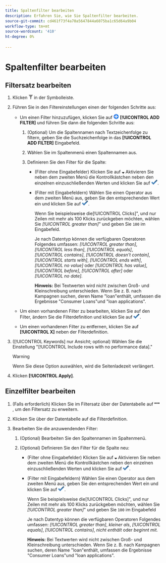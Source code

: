 ```yaml
---
title: Spaltenfilter bearbeiten
description: Erfahren Sie, wie Sie Spaltenfilter bearbeiten.
source-git-commit: cd461f73f4a70a5647844a6075ba1c65d64a9b04
workflow-type: tm+mt
source-wordcount: '410'
ht-degree: 0%

---
```


# Spaltenfilter bearbeiten

## Filtersatz bearbeiten

1. Klicken ![Filter](/help/search-social-commerce/assets/filter.png "Filter") in der Symbolleiste.

1. Führen Sie in den Filtereinstellungen einen der folgenden Schritte aus:

   * Um einen Filter hinzuzufügen, klicken Sie auf ![Filter hinzufügen](/help/search-social-commerce/assets/add.png "Filter hinzufügen") **[!UICONTROL ADD FILTER]** und führen Sie dann die folgenden Schritte aus:

      1. (Optional) Um die Spaltennamen nach Textzeichenfolge zu filtern, geben Sie die Suchzeichenfolge in das **[!UICONTROL ADD FILTER]** Eingabefeld.

      1. Wählen Sie im Spaltenmenü einen Spaltennamen aus.

      1. Definieren Sie den Filter für die Spalte:

         * (Filter ohne Eingabefelder) Klicken Sie auf ![Abwärtspfeil](/help/search-social-commerce/assets/arrow-down-expand.png "Abwärtspfeil") Aktivieren Sie neben dem zweiten Menü die Kontrollkästchen neben den einzelnen einzuschließenden Werten und klicken Sie auf ![Filter aktualisieren](/help/search-social-commerce/assets/select.png "Filter aktualisieren").

         * (Filter mit Eingabefeldern) Wählen Sie einen Operator aus dem zweiten Menü aus, geben Sie den entsprechenden Wert ein und klicken Sie auf ![Filter aktualisieren](/help/search-social-commerce/assets/select.png "Filter aktualisieren").

            Wenn Sie beispielsweise die[!UICONTROL Clicks]&quot;, und nur Zeilen mit mehr als 100 Klicks zurückgeben möchten, wählen Sie *[!UICONTROL greater than]*&quot; und geben Sie `100` im Eingabefeld.

            Je nach Datentyp können die verfügbaren Operatoren Folgendes umfassen: *[!UICONTROL greater than]*, *[!UICONTROL less than]*, *[!UICONTROL equals]*, *[!UICONTROL contains]*, *[!UICONTROL doesn't contain]*, *[!UICONTROL starts with]*, *[!UICONTROL ends with]*, *[!UICONTROL no value]* oder *[!UICONTROL has value]*, *[!UICONTROL before]*, *[!UICONTROL after]* oder *[!UICONTROL no date].*

            **Hinweis:** Bei Textwerten wird nicht zwischen Groß- und Kleinschreibung unterschieden. Wenn Sie z. B. nach Kampagnen suchen, deren Name &quot;loan&quot;enthält, umfassen die Ergebnisse &quot;Consumer Loans&quot;und &quot;loan applications&quot;.
   * Um einen vorhandenen Filter zu bearbeiten, klicken Sie auf den Filter, ändern Sie die Filterdefinition und klicken Sie auf ![Filter aktualisieren](/help/search-social-commerce/assets/select.png "Filter aktualisieren").

   * Um einen vorhandenen Filter zu entfernen, klicken Sie auf **[!UICONTROL X]** neben der Filterdefinition.


1. ([!UICONTROL Keywords] nur Ansicht; optional) Wählen Sie die Einstellung &quot;[!UICONTROL Include rows with no performance data].&quot;

   >[!WARNING]
   >
   >Wenn Sie diese Option auswählen, wird die Seitenladezeit verlängert.

1. Klicken **[!UICONTROL Apply]**.

## Einzelfilter bearbeiten

1. (Falls erforderlich) Klicken Sie im Filtersatz über der Datentabelle auf ![Mehr](/help/search-social-commerce/assets/more-filters.png "Mehr") , um den Filtersatz zu erweitern.

1. Klicken Sie über der Datentabelle auf die Filterdefinition.

1. Bearbeiten Sie die anzuwendenden Filter:

   1. (Optional) Bearbeiten Sie den Spaltennamen im Spaltenmenü.

   1. (Optional) Definieren Sie den Filter für die Spalte neu:

      * (Filter ohne Eingabefelder) Klicken Sie auf ![Abwärtspfeil](/help/search-social-commerce/assets/arrow-down-expand.png "Abwärtspfeil") Aktivieren Sie neben dem zweiten Menü die Kontrollkästchen neben den einzelnen einzuschließenden Werten und klicken Sie auf ![Filter aktualisieren](/help/search-social-commerce/assets/select.png "Filter aktualisieren").

      * (Filter mit Eingabefeldern) Wählen Sie einen Operator aus dem zweiten Menü aus, geben Sie den entsprechenden Wert ein und klicken Sie auf ![Filter aktualisieren](/help/search-social-commerce/assets/select.png "Filter aktualisieren").

         Wenn Sie beispielsweise die[!UICONTROL Clicks]&quot;, und nur Zeilen mit mehr als 100 Klicks zurückgeben möchten, wählen Sie *[!UICONTROL greater than]*&quot; und geben Sie `100` im Eingabefeld

         Je nach Datentyp können die verfügbaren Operatoren Folgendes umfassen: *[!UICONTROL greater than]*, *kleiner als*, *[!UICONTROL equals]*, *[!UICONTROL contains]*, *nicht enthält* oder *beginnt mit.*

         **Hinweis:** Bei Textwerten wird nicht zwischen Groß- und Kleinschreibung unterschieden. Wenn Sie z. B. nach Kampagnen suchen, deren Name &quot;loan&quot;enthält, umfassen die Ergebnisse &quot;Consumer Loans&quot;und &quot;loan applications&quot;.
